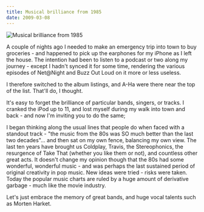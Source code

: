 ```yaml
---
title: Musical brilliance from 1985
date: 2009-03-08
---
```


![Musical brilliance from 1985](https://source.unsplash.com/03UCoidYvXw/1600x900)

A couple of nights ago I needed to make an emergency trip into town to buy groceries - and happened to pick up the earphones for my iPhone as I left the house. The intention had been to listen to a podcast or two along my journey - except I hadn't synced it for some time, rendering the various episodes of Net@Night and Buzz Out Loud on it more or less useless.

I therefore switched to the album listings, and A-Ha were there near the top of the list. That'll do, I thought.

It's easy to forget the brilliance of particular bands, singers, or tracks. I cranked the iPod up to 11, and lost myself during my walk into town and back - and now I'm inviting you to do the same;

I began thinking along the usual lines that people do when faced with a standout track - "the music from the 80s was SO much better than the last two decades"... and then sat on my own fence, balancing my own view. The last ten years have brought us Coldplay, Travis, the Stereophonics, the resurgence of Take That (whether you like them or not), and countless other great acts. It doesn't change my opinion though that the 80s had some wonderful, wonderful music - and was perhaps the last sustained period of original creativity in pop music. New ideas were tried - risks were taken. Today the popular music charts are ruled by a huge amount of derivative garbage - much like the movie industry.

Let's just embrace the memory of great bands, and huge vocal talents such as Morten Harket.